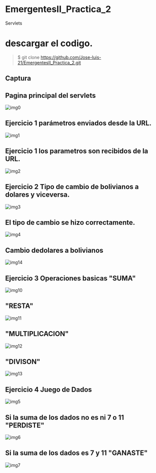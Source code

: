 # EmergentesII_Practica_2
Servlets
# descargar el codigo.
>$ git clone https://github.com/Jose-luis-21/EmergentesII_Practica_2.git

Captura
---

## Pagina principal del servlets

![img0](https://user-images.githubusercontent.com/54046238/83977688-73578180-a8d0-11ea-8848-9651783b92cd.png)

## Ejercicio 1 parámetros enviados desde la URL.

![img1](https://user-images.githubusercontent.com/54046238/83977883-a9493580-a8d1-11ea-87b2-387a687f9345.png)

## Ejercicio 1 los parametros son recibidos de la URL.

![img2](https://user-images.githubusercontent.com/54046238/83977928-f0cfc180-a8d1-11ea-8d15-9a0a4f8496e3.png)

## Ejercicio 2 Tipo de cambio de bolivianos a dolares y viceversa.

![img3](https://user-images.githubusercontent.com/54046238/83977986-59b73980-a8d2-11ea-965c-92313e61319c.png)

## El tipo de cambio se hizo correctamente.

![img4](https://user-images.githubusercontent.com/54046238/83978025-a1d65c00-a8d2-11ea-859a-87820fd08865.png)

## Cambio dedolares a bolivianos

![img14](https://user-images.githubusercontent.com/54046238/83980794-8412f200-a8e6-11ea-82a1-71ac6f558001.png)

## Ejercicio 3 Operaciones basicas "SUMA"

![img10](https://user-images.githubusercontent.com/54046238/83980835-d94f0380-a8e6-11ea-812e-6acfe4727e1e.png)

## "RESTA"

![img11](https://user-images.githubusercontent.com/54046238/83980894-377be680-a8e7-11ea-9922-cc4af9fd81a1.png)

## "MULTIPLICACION"

![img12](https://user-images.githubusercontent.com/54046238/83980929-714ced00-a8e7-11ea-885d-f0dfa883537d.png)

## "DIVISON"

![img13](https://user-images.githubusercontent.com/54046238/83980953-a9ecc680-a8e7-11ea-97a9-1ef6f98b5535.png)

## Ejercicio 4 Juego de Dados

![img5](https://user-images.githubusercontent.com/54046238/83981008-0fd94e00-a8e8-11ea-8815-569e832e57f5.png)

## Si la suma de los dados no es ni 7 o 11 "PERDISTE"

![img6](https://user-images.githubusercontent.com/54046238/83981041-5169f900-a8e8-11ea-8b27-e31afd05a8e4.png)

## Si la suma de los dados es 7 y 11 "GANASTE"

![img7](https://user-images.githubusercontent.com/54046238/83981103-f4227780-a8e8-11ea-9270-8eb2928016b8.png)
